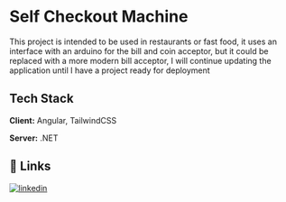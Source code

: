 
# Self Checkout Machine

This project is intended to be used in restaurants or fast food, it uses an interface with an arduino for the bill and coin acceptor, but it could be replaced with a more modern bill acceptor, I will continue updating the application until I have a project ready for deployment




## Tech Stack

**Client:** Angular, TailwindCSS

**Server:** .NET



## 🔗 Links
[![linkedin](https://img.shields.io/badge/linkedin-0A66C2?style=for-the-badge&logo=linkedin&logoColor=white)](https://www.linkedin.com/in/victor-hugo-303324141/)
